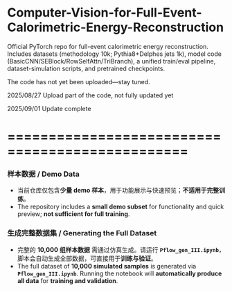# Computer-Vision-for-Full-Event-Calorimetric-Energy-Reconstruction
Official PyTorch repo for full-event calorimetric energy reconstruction. Includes datasets (methodology 10k; Pythia8+Delphes jets 1k), model code (BasicCNN/SEBlock/RowSelfAttn/TriBranch), a unified train/eval pipeline, dataset-simulation scripts, and pretrained checkpoints.

The code has not yet been uploaded—stay tuned.

2025/08/27 Upload part of the code, not fully updated yet

2025/09/01 Update complete

# ================================================

### 样本数据 / Demo Data
- 当前仓库仅包含**少量 demo 样本**，用于功能展示与快速预览；**不适用于完整训练**。  
- The repository includes a **small demo subset** for functionality and quick preview; **not sufficient for full training**.

### 生成完整数据集 / Generating the Full Dataset
- 完整的 **10,000 组样本数据** 需通过仿真生成。请运行 **`Pflow_gen_III.ipynb`**，脚本会自动生成全部数据，可直接用于**训练与验证**。  
- The full dataset of **10,000 simulated samples** is generated via **`Pflow_gen_III.ipynb`**. Running the notebook will **automatically produce all data** for **training and validation**.
